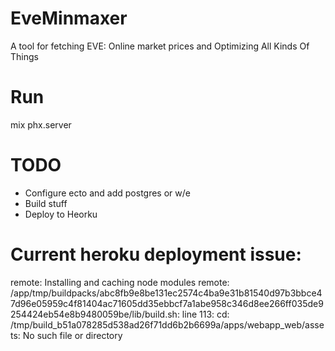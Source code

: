 # EveMinmaxer

A tool for fetching EVE: Online market prices and Optimizing All Kinds Of Things

# Run

mix phx.server

# TODO

- Configure ecto and add postgres or w/e
- Build stuff
- Deploy to Heorku

# Current heroku deployment issue:

remote:        Installing and caching node modules
remote: /app/tmp/buildpacks/abc8fb9e8be131ec2574c4ba9e31b81540d97b3bbce47d96e05959c4f81404ac71605dd35ebbcf7a1abe958c346d8ee266ff035de9254424eb54e8b9480059be/lib/build.sh: line 113: cd: /tmp/build_b51a078285d538ad26f71dd6b2b6699a/apps/webapp_web/assets: No such file or directory
